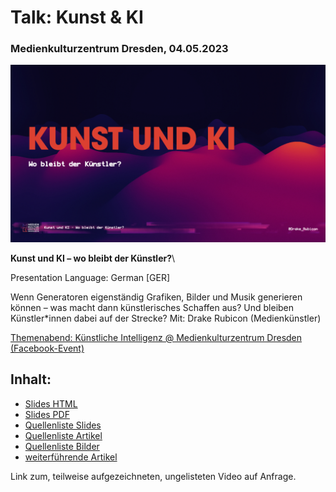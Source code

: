 # Talk: Kunst &amp; KI
### Medienkulturzentrum Dresden, 04.05.2023

![Kunst und KI – wo bleibt der Künstler?](https://github.com/DrakeRubicon/talk-mkzdd-art-and-ai/blob/main/Preview.jpeg?raw=true)

__Kunst und KI – wo bleibt der Künstler?__\

Presentation Language: German [GER]

Wenn Generatoren eigenständig Grafiken, Bilder und Musik generieren können – was macht dann künstlerisches Schaffen aus? Und bleiben Künstler*innen dabei auf der Strecke?
Mit: Drake Rubicon (Medienkünstler)

[Themenabend: Künstliche Intelligenz @ Medienkulturzentrum Dresden (Facebook-Event)](https://www.facebook.com/events/961534098359732/?ref=newsfeed&locale=de_DE)

## Inhalt:

* [Slides HTML](https://github.com/DrakeRubicon/talk-mkzdd-art-and-ai/tree/main/presentation-slides-html)
* [Slides PDF](https://github.com/DrakeRubicon/talk-mkzdd-art-and-ai/tree/main/presentation-slides-pdf)
* [Quellenliste Slides](https://github.com/DrakeRubicon/talk-mkzdd-art-and-ai/blob/main/sources/slides.md)
* [Quellenliste Artikel](https://github.com/DrakeRubicon/talk-mkzdd-art-and-ai/blob/main/sources/articles.md)
* [Quellenliste Bilder](https://github.com/DrakeRubicon/talk-mkzdd-art-and-ai/blob/main/sources/images.md)
* [weiterführende Artikel](https://github.com/DrakeRubicon/talk-mkzdd-art-and-ai/blob/main/sources/additional_links.md)

Link zum, teilweise aufgezeichneten, ungelisteten Video auf Anfrage.



